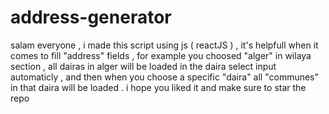 # address-generator
salam everyone , i made this script using js ( reactJS ) , it's helpfull when it comes to 
fill "address" fields , for example you choosed "alger"  in wilaya section ,  all dairas in alger 
will be loaded in the daira select input automaticly , and then when you choose a specific "daira"
 all "communes" in that daira will be loaded . i hope you liked it and make sure to star the repo
